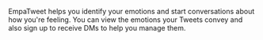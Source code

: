 EmpaTweet helps you identify your emotions and start conversations about how you're feeling. You can view the emotions your Tweets convey and also sign up to receive DMs to help you manage them.
